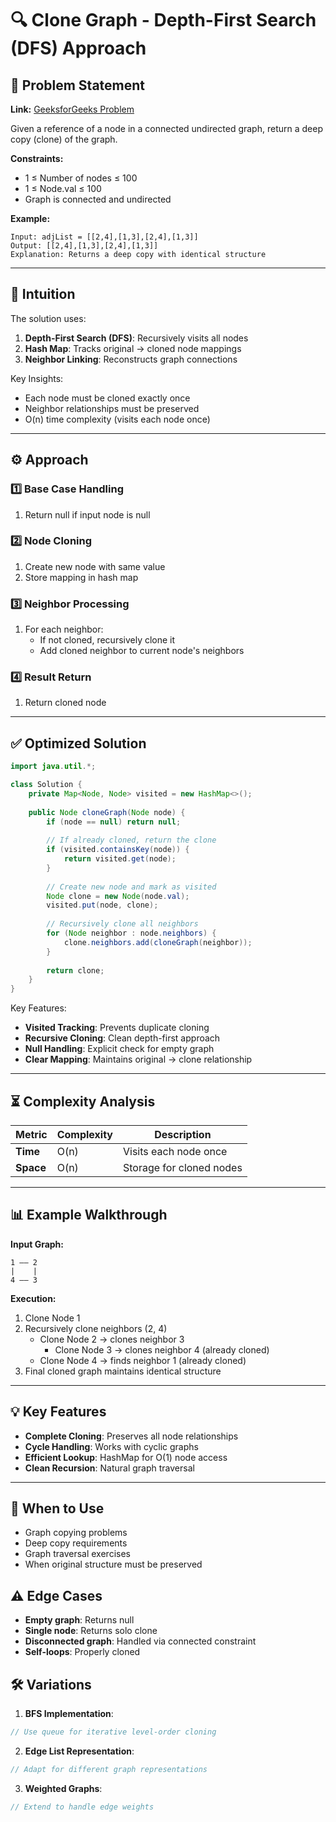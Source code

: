 # 🔍 Clone Graph - Depth-First Search (DFS) Approach

## 📜 Problem Statement
**Link:** [GeeksforGeeks Problem](https://www.geeksforgeeks.org/problems/clone-graph/1?page=1&company=Google&sortBy=latest)

Given a reference of a node in a connected undirected graph, return a deep copy (clone) of the graph.

**Constraints:**
- 1 ≤ Number of nodes ≤ 100
- 1 ≤ Node.val ≤ 100
- Graph is connected and undirected

**Example:**
```text
Input: adjList = [[2,4],[1,3],[2,4],[1,3]]
Output: [[2,4],[1,3],[2,4],[1,3]]
Explanation: Returns a deep copy with identical structure
```

---

## 🧠 Intuition
The solution uses:
1. **Depth-First Search (DFS)**: Recursively visits all nodes
2. **Hash Map**: Tracks original → cloned node mappings
3. **Neighbor Linking**: Reconstructs graph connections

Key Insights:
- Each node must be cloned exactly once
- Neighbor relationships must be preserved
- O(n) time complexity (visits each node once)

---

## ⚙️ Approach
### **1️⃣ Base Case Handling**
1. Return null if input node is null

### **2️⃣ Node Cloning**
1. Create new node with same value
2. Store mapping in hash map

### **3️⃣ Neighbor Processing**
1. For each neighbor:
   - If not cloned, recursively clone it
   - Add cloned neighbor to current node's neighbors

### **4️⃣ Result Return**
1. Return cloned node

---

## ✅ Optimized Solution
```java
import java.util.*;

class Solution {
    private Map<Node, Node> visited = new HashMap<>();
    
    public Node cloneGraph(Node node) {
        if (node == null) return null;
        
        // If already cloned, return the clone
        if (visited.containsKey(node)) {
            return visited.get(node);
        }
        
        // Create new node and mark as visited
        Node clone = new Node(node.val);
        visited.put(node, clone);
        
        // Recursively clone all neighbors
        for (Node neighbor : node.neighbors) {
            clone.neighbors.add(cloneGraph(neighbor));
        }
        
        return clone;
    }
}
```

Key Features:
- **Visited Tracking**: Prevents duplicate cloning
- **Recursive Cloning**: Clean depth-first approach
- **Null Handling**: Explicit check for empty graph
- **Clear Mapping**: Maintains original → clone relationship

---

## ⏳ Complexity Analysis
| Metric          | Complexity | Description |
|-----------------|------------|-------------|
| **Time**        | O(n)       | Visits each node once |
| **Space**       | O(n)       | Storage for cloned nodes |

---

## 📊 Example Walkthrough

**Input Graph:**
```
1 —— 2
|    |
4 —— 3
```

**Execution:**
1. Clone Node 1
2. Recursively clone neighbors (2, 4)
   - Clone Node 2 → clones neighbor 3
     - Clone Node 3 → clones neighbor 4 (already cloned)
   - Clone Node 4 → finds neighbor 1 (already cloned)
3. Final cloned graph maintains identical structure

---

## 💡 Key Features
- **Complete Cloning**: Preserves all node relationships
- **Cycle Handling**: Works with cyclic graphs
- **Efficient Lookup**: HashMap for O(1) node access
- **Clean Recursion**: Natural graph traversal

---

## 🚀 When to Use
- Graph copying problems
- Deep copy requirements
- Graph traversal exercises
- When original structure must be preserved

## ⚠️ Edge Cases
- **Empty graph**: Returns null
- **Single node**: Returns solo clone
- **Disconnected graph**: Handled via connected constraint
- **Self-loops**: Properly cloned

## 🛠 Variations
1. **BFS Implementation**:
```java
// Use queue for iterative level-order cloning
```

2. **Edge List Representation**:
```java
// Adapt for different graph representations
```

3. **Weighted Graphs**:
```java
// Extend to handle edge weights
```